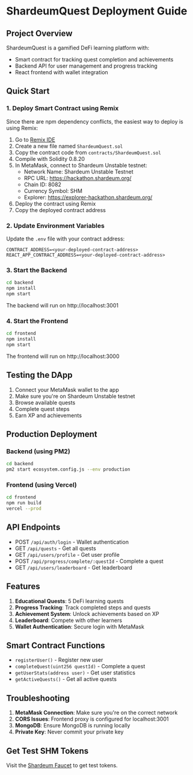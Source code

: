 # ShardeumQuest Deployment Guide

## Project Overview
ShardeumQuest is a gamified DeFi learning platform with:
- Smart contract for tracking quest completion and achievements
- Backend API for user management and progress tracking
- React frontend with wallet integration

## Quick Start

### 1. Deploy Smart Contract using Remix

Since there are npm dependency conflicts, the easiest way to deploy is using Remix:

1. Go to [Remix IDE](https://remix.ethereum.org)
2. Create a new file named `ShardeumQuest.sol`
3. Copy the contract code from `contracts/ShardeumQuest.sol`
4. Compile with Solidity 0.8.20
5. In MetaMask, connect to Shardeum Unstable testnet:
   - Network Name: Shardeum Unstable Testnet
   - RPC URL: https://hackathon.shardeum.org/
   - Chain ID: 8082
   - Currency Symbol: SHM
   - Explorer: https://explorer-hackathon.shardeum.org/
6. Deploy the contract using Remix
7. Copy the deployed contract address

### 2. Update Environment Variables

Update the `.env` file with your contract address:
```
CONTRACT_ADDRESS=<your-deployed-contract-address>
REACT_APP_CONTRACT_ADDRESS=<your-deployed-contract-address>
```

### 3. Start the Backend

```bash
cd backend
npm install
npm start
```

The backend will run on http://localhost:3001

### 4. Start the Frontend

```bash
cd frontend
npm install
npm start
```

The frontend will run on http://localhost:3000

## Testing the DApp

1. Connect your MetaMask wallet to the app
2. Make sure you're on Shardeum Unstable testnet
3. Browse available quests
4. Complete quest steps
5. Earn XP and achievements

## Production Deployment

### Backend (using PM2)

```bash
cd backend
pm2 start ecosystem.config.js --env production
```

### Frontend (using Vercel)

```bash
cd frontend
npm run build
vercel --prod
```

## API Endpoints

- POST `/api/auth/login` - Wallet authentication
- GET `/api/quests` - Get all quests
- GET `/api/users/profile` - Get user profile
- POST `/api/progress/complete/:questId` - Complete a quest
- GET `/api/users/leaderboard` - Get leaderboard

## Features

1. **Educational Quests**: 5 DeFi learning quests
2. **Progress Tracking**: Track completed steps and quests
3. **Achievement System**: Unlock achievements based on XP
4. **Leaderboard**: Compete with other learners
5. **Wallet Authentication**: Secure login with MetaMask

## Smart Contract Functions

- `registerUser()` - Register new user
- `completeQuest(uint256 questId)` - Complete a quest
- `getUserStats(address user)` - Get user statistics
- `getActiveQuests()` - Get all active quests

## Troubleshooting

1. **MetaMask Connection**: Make sure you're on the correct network
2. **CORS Issues**: Frontend proxy is configured for localhost:3001
3. **MongoDB**: Ensure MongoDB is running locally
4. **Private Key**: Never commit your private key

## Get Test SHM Tokens

Visit the [Shardeum Faucet](https://faucet-hackathon.shardeum.org/) to get test tokens.